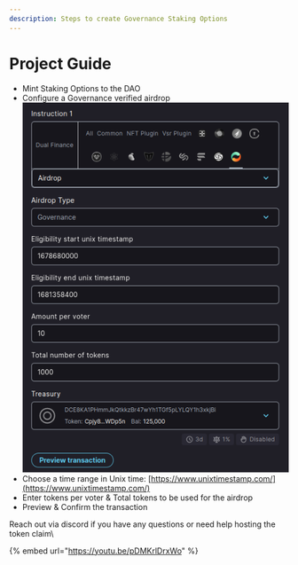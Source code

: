 ```yaml
---
description: Steps to create Governance Staking Options
---
```


# Project Guide

* Mint Staking Options to the DAO
* Configure a Governance verified airdrop\
  ![](<../../../.gitbook/assets/Configure PoG Airdrop>)
* Choose a time range in Unix time: [https://www.unixtimestamp.com/](https://www.unixtimestamp.com/)
* Enter tokens per voter & Total tokens to be used for the airdrop
* Preview & Confirm the transaction

Reach out via discord if you have any questions or need help hosting the token claim\\

{% embed url="https://youtu.be/pDMKrlDrxWo" %}
